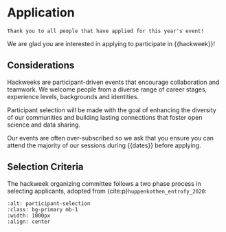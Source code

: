# Application

```{warning} Application now closed
Thank you to all people that have applied for this year's event!
```

We are glad you are interested in applying to participate in {{hackweek}}!

## Considerations

Hackweeks are participant-driven events that encourage collaboration and teamwork. We welcome people from a diverse range of career stages, experience levels, backgrounds and identities.

Participant selection will be made with the goal of enhancing the diversity of our communities and building lasting connections that foster open science and data sharing.

Our events are often over-subscribed so we ask that you ensure you can attend the majority of our sessions during {{dates}} before applying.

## Selection Criteria

The hackweek organizing committee follows a two phase process in selecting applicants, adopted from {cite:p}`huppenkothen_entrofy_2020`:

```{image} img/participant-selection.png
:alt: participant-selection
:class: bg-primary mb-1
:width: 1000px
:align: center
```
